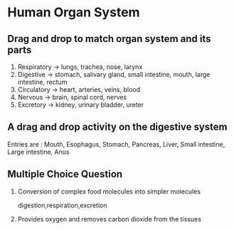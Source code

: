 # Human Organ System

## Drag and drop to match organ system and its parts

1. Respiratory → lungs, trachea, nose, larynx
2. Digestive   → stomach, salivary gland, small intestine, mouth, large intestine, rectum
3. Circulatory → heart, arteries, veins, blood
4. Nervous     → brain, spinal cord, nerves
5. Excretory   → kidney, urinary bladder, ureter

## A drag and drop activity on the digestive system

Entries are : Mouth, Esophagus, Stomach, Pancreas, Liver, Small intestine, Large intestine, Anus

## Multiple Choice Question

1. Conversion of complex food molecules into simpler molecules 
   
   digestion,respiration,excretion
   
2. Provides oxygen and removes carbon dioxide from the tissues 

